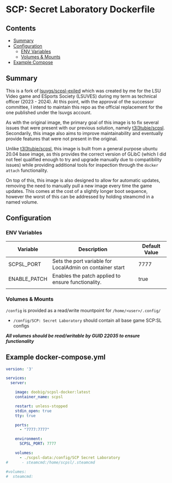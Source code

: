 # SCP: Secret Laboratory Dockerfile

## Contents

  - [Summary](#summary) 
  - [Configuration](#configuration)
    - [ENV Variables](#env-variables) 
    - [Volumes & Mounts](#volumes--mounts)
  - [Example Compose](#example-docker-composeyml)

## Summary
This is a fork of [lsuvgs/scpsl-exiled](https://hub.docker.com/r/lsuvgs/scpsl-exiled) which was created by me for the LSU Video game and ESports Society (LSUVES)
during my term as technical officer (2023 - 2024). At this point, with the approval of the successor committee,
I intend to maintain this repo as the official replacement for the one published under the lsuvgs account.

As with the original image, the primary goal of this image is to fix several issues that were present with 
our previous solution, namely [t3l3tubie/scpsl](https://hub.docker.com/r/t3l3tubie/scpsl). Secondarily, this image
also aims to improve maintainability and eventually provide features that were not present in the original.

Unlike [t3l3tubie/scpsl](https://hub.docker.com/r/t3l3tubie/scpsl), this image is built from a general purpose
ubuntu 20.04 base image, as this provides the correct version of GLibC (which I did not feel qualified enough
to try and upgrade manually due to compatibility issues) while providing additional tools for inspection through
the `docker attach` functionality.

On top of this, this image is also designed to allow for automatic updates, removing the need to manually pull a 
new image every time the game updates. This comes at the cost of a slightly longer boot sequence, however
the worst of this can be addressed by holding steamcmd in a named volume.


## Configuration

### ENV Variables

| Variable     | Description                                              | Default Value |
|--------------|----------------------------------------------------------|---------------|
| SCPSL_PORT   | Sets the port variable for LocalAdmin on container start | 7777          |
| ENABLE_PATCH | Enables the patch applied to ensure functionality.       | true          |
|              |                                                          |               |


### Volumes & Mounts
`/config` is provided as a read/write mountpoint for `/home/<user>/.config/`
- `/config/SCP: Secret Laboratory` should contain all base game SCP:SL configs


**_All volumes should be read/writable by GUID 22035 to ensure functionality_**


## Example docker-compose.yml
```yaml
version: '3'

services:
  server:

    image: doobig/scpsl-docker:latest
    container_name: scpsl

    restart: unless-stopped
    stdin_open: true
    tty: true

    ports:
      - "7777:7777"

    environment:
      SCPSL_PORT: 7777

    volumes:
      - ./scpsl-data:/config/SCP Secret Laboratory
#      - steamcmd:/home/scpsl/.steamcmd

#volumes:
#  steamcmd:
```
